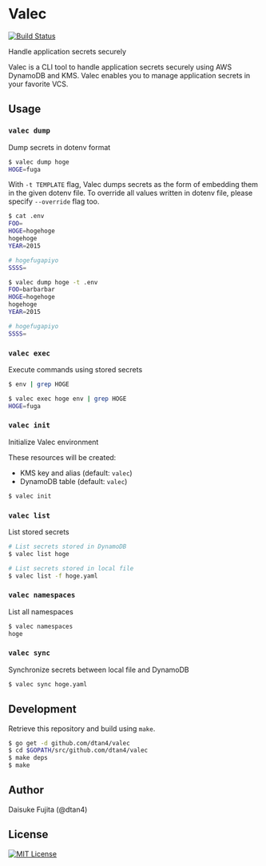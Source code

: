 # Valec

[![Build Status](https://travis-ci.org/dtan4/valec.svg?branch=master)](https://travis-ci.org/dtan4/valec)

Handle application secrets securely

Valec is a CLI tool to handle application secrets securely using AWS DynamoDB and KMS.
Valec enables you to manage application secrets in your favorite VCS.

## Usage

### `valec dump`

Dump secrets in dotenv format

```bash
$ valec dump hoge
HOGE=fuga
```

With `-t TEMPLATE` flag, Valec dumps secrets as the form of embedding them in the given dotenv file. To override all values written in dotenv file, please specify `--override` flag too.

```bash
$ cat .env
FOO=
HOGE=hogehoge
hogehoge
YEAR=2015

# hogefugapiyo
SSSS=

$ valec dump hoge -t .env
FOO=barbarbar
HOGE=hogehoge
hogehoge
YEAR=2015

# hogefugapiyo
SSSS=
```

### `valec exec`

Execute commands using stored secrets

```bash
$ env | grep HOGE

$ valec exec hoge env | grep HOGE
HOGE=fuga
```

### `valec init`

Initialize Valec environment

These resources will be created:

- KMS key and alias (default: `valec`)
- DynamoDB table (default: `valec`)

```bash
$ valec init
```

### `valec list`

List stored secrets

```bash
# List secrets stored in DynamoDB
$ valec list hoge

# List secrets stored in local file
$ valec list -f hoge.yaml
```

### `valec namespaces`

List all namespaces

```bash
$ valec namespaces
hoge
```

### `valec sync`

Synchronize secrets between local file and DynamoDB

```bash
$ valec sync hoge.yaml
```

## Development

Retrieve this repository and build using `make`.

```bash
$ go get -d github.com/dtan4/valec
$ cd $GOPATH/src/github.com/dtan4/valec
$ make deps
$ make
```

## Author

Daisuke Fujita (@dtan4)

## License

[![MIT License](http://img.shields.io/badge/license-MIT-blue.svg?style=flat)](LICENSE)
